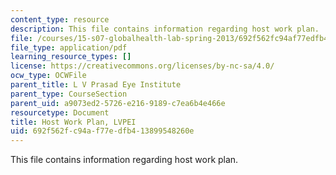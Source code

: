 ```yaml
---
content_type: resource
description: This file contains information regarding host work plan.
file: /courses/15-s07-globalhealth-lab-spring-2013/692f562fc94af77edfb413899548260e_MIT15_S07S13_host_wor_lvp.pdf
file_type: application/pdf
learning_resource_types: []
license: https://creativecommons.org/licenses/by-nc-sa/4.0/
ocw_type: OCWFile
parent_title: L V Prasad Eye Institute
parent_type: CourseSection
parent_uid: a9073ed2-5726-e216-9189-c7ea6b4e466e
resourcetype: Document
title: Host Work Plan, LVPEI
uid: 692f562f-c94a-f77e-dfb4-13899548260e
---
```

This file contains information regarding host work plan.